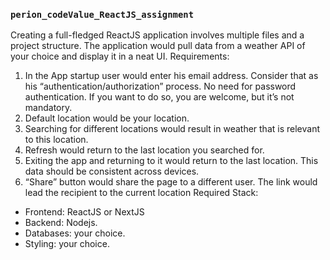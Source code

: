 
### `perion_codeValue_ReactJS_assignment`

 Creating a full-fledged ReactJS application involves multiple files and a project structure. The application would pull data from a weather API of your choice and display it in a neat UI. Requirements:
1. In the App startup user would enter his email address. Consider that as his “authentication/authorization” process. No need for password authentication. If you want to do so, you are welcome, but it’s not mandatory.
2. Default location would be your location.
3. Searching for different locations would result in weather that is relevant to this
location.
4. Refresh would return to the last location you searched for.
5. Exiting the app and returning to it would return to the last location. This data
should be consistent across devices.
6. “Share” button would share the page to a different user. The link would lead the
recipient to the current location
Required Stack:
- Frontend: ReactJS or NextJS
- Backend: Nodejs.
- Databases: your choice.
- Styling: your choice.
